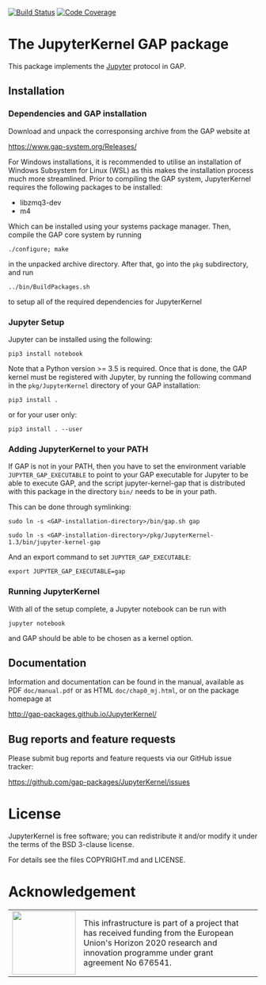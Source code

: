 [![Build Status](https://github.com/gap-packages/JupyterKernel/actions/workflows/CI.yml/badge.svg?branch=master)](https://github.com/gap-packages/JupyterKernel/actions?query=workflow%3ACI+branch%3Amaster)
[![Code Coverage](https://codecov.io/github/gap-packages/JupyterKernel/coverage.svg?branch=master&token=)](https://codecov.io/gh/gap-packages/JupyterKernel)
# The JupyterKernel GAP package 

This package implements the [Jupyter](https://www.jupyter.org) protocol in GAP.

## Installation
### Dependencies and GAP installation
Download and unpack the corresponsing archive from the GAP website at

  <https://www.gap-system.org/Releases/>
  
For Windows installations, it is recommended to utilise an installation of
Windows Subsystem for Linux (WSL) as this makes the installation process
much more streamlined. Prior to compiling the GAP system, JupyterKernel
requires the following packages to be installed:

- libzmq3-dev
- m4
        
Which can be installed using your systems package manager. Then, compile
the GAP core system by running

    ./configure; make
            
in the unpacked archive directory. After that, go into the `pkg` subdirectory,
and run

    ../bin/BuildPackages.sh
            
to setup all of the required dependencies for JupyterKernel

### Jupyter Setup
Jupyter can be installed using the following:

    pip3 install notebook
            
Note that a Python version >= 3.5 is required. Once that is done, the GAP 
kernel must be registered with Jupyter, by running the following command 
in the `pkg/JupyterKernel` directory of your GAP installation:

    pip3 install .

or for your user only:

    pip3 install . --user

### Adding JupyterKernel to your PATH
If GAP is not in your PATH, then you have to set the environment variable
`JUPYTER_GAP_EXECUTABLE` to point to your GAP executable for Jupyter to
be able to execute GAP, and the script jupyter-kernel-gap that is
distributed with this package in the directory `bin/` needs to be in
your path.

This can be done through symlinking:

    sudo ln -s <GAP-installation-directory>/bin/gap.sh gap
  
    sudo ln -s <GAP-installation-directory>/pkg/JupyterKernel-1.3/bin/jupyter-kernel-gap

And an export command to set `JUPYTER_GAP_EXECUTABLE`:

    export JUPYTER_GAP_EXECUTABLE=gap

### Running JupyterKernel
With all of the setup complete, a Jupyter notebook can be run with
  
    jupyter notebook
  
and GAP should be able to be chosen as a kernel option.

 
## Documentation

Information and documentation can be found in the manual, available
as PDF `doc/manual.pdf` or as HTML `doc/chap0_mj.html`, or on the package
homepage at

  <http://gap-packages.github.io/JupyterKernel/>

## Bug reports and feature requests

Please submit bug reports and feature requests via our GitHub issue tracker:

  <https://github.com/gap-packages/JupyterKernel/issues>


# License

JupyterKernel is free software; you can redistribute it and/or modify it under
the terms of the BSD 3-clause license.

For details see the files COPYRIGHT.md and LICENSE.

# Acknowledgement

<table class="none">
<tr>
<td>
  <img src="http://opendreamkit.org/public/logos/Flag_of_Europe.svg" width="128">
</td>
<td>
  This infrastructure is part of a project that has received funding from the
  European Union's Horizon 2020 research and innovation programme under grant
  agreement No 676541.
</td>
</tr>
</table>

